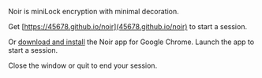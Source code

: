 Noir is miniLock encryption with minimal decoration.

Get [https://45678.github.io/noir](45678.github.io/noir) to start a session.

Or [download and install](https://45678.github.io/noir/Noir.crx) the Noir app for Google Chrome. Launch the app to start a session.

Close the window or quit to end your session.
